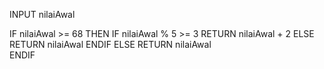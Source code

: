 INPUT nilaiAwal

IF nilaiAwal >= 68  THEN
    IF nilaiAwal % 5 >= 3
        RETURN nilaiAwal + 2
    ELSE
        RETURN nilaiAwal
    ENDIF
ELSE
    RETURN nilaiAwal   
ENDIF